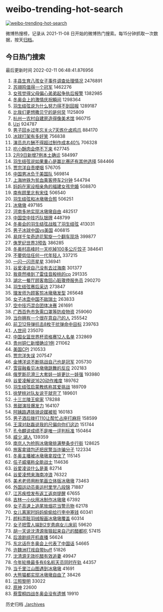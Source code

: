 # weibo-trending-hot-search

[![weibo-trending-hot-search](https://github.com/ameizi/weibo-trending-hot-search/actions/workflows/ci.yml/badge.svg)](https://github.com/ameizi/weibo-trending-hot-search/actions/workflows/ci.yml)

微博热搜榜，记录从 2021-11-08 日开始的微博热门搜索。每15分钟抓取一次数据，按天[归档](./archives)。

## 今日热门搜索

<!-- BEGIN --> 
最后更新时间 2022-02-11 06:48:41.876956 
1. [丰县生育八孩女子事件调查处理情况](https://s.weibo.com/weibo?q=%23%E4%B8%B0%E5%8E%BF%E7%94%9F%E8%82%B2%E5%85%AB%E5%AD%A9%E5%A5%B3%E5%AD%90%E4%BA%8B%E4%BB%B6%E8%B0%83%E6%9F%A5%E5%A4%84%E7%90%86%E6%83%85%E5%86%B5%23&Refer=top) 2476891
1. [苏翊鸣值得一个冠军](https://s.weibo.com/weibo?q=%E8%8B%8F%E7%BF%8A%E9%B8%A3%E5%80%BC%E5%BE%97%E4%B8%80%E4%B8%AA%E5%86%A0%E5%86%9B&Refer=top) 1462276
1. [女孩觉得父母偏心弟弟起争执后报警](https://s.weibo.com/weibo?q=%23%E5%A5%B3%E5%AD%A9%E8%A7%89%E5%BE%97%E7%88%B6%E6%AF%8D%E5%81%8F%E5%BF%83%E5%BC%9F%E5%BC%9F%E8%B5%B7%E4%BA%89%E6%89%A7%E5%90%8E%E6%8A%A5%E8%AD%A6%23&Refer=top) 1382985
1. [冬奥会上的激情庆祝瞬间](https://s.weibo.com/weibo?q=%23%E5%86%AC%E5%A5%A5%E4%BC%9A%E4%B8%8A%E7%9A%84%E6%BF%80%E6%83%85%E5%BA%86%E7%A5%9D%E7%9E%AC%E9%97%B4%23&Refer=top) 1298364
1. [羽生结弦说为什么努力得不到回报](https://s.weibo.com/weibo?q=%23%E7%BE%BD%E7%94%9F%E7%BB%93%E5%BC%A6%E8%AF%B4%E4%B8%BA%E4%BB%80%E4%B9%88%E5%8A%AA%E5%8A%9B%E5%BE%97%E4%B8%8D%E5%88%B0%E5%9B%9E%E6%8A%A5%23&Refer=top) 1289187
1. [比我们更想撒贝宁的是何炅](https://s.weibo.com/weibo?q=%23%E6%AF%94%E6%88%91%E4%BB%AC%E6%9B%B4%E6%83%B3%E6%92%92%E8%B4%9D%E5%AE%81%E7%9A%84%E6%98%AF%E4%BD%95%E7%82%85%23&Refer=top) 1125809
1. [杭州一农村自建房造得像美术馆](https://s.weibo.com/weibo?q=%23%E6%9D%AD%E5%B7%9E%E4%B8%80%E5%86%9C%E6%9D%91%E8%87%AA%E5%BB%BA%E6%88%BF%E9%80%A0%E5%BE%97%E5%83%8F%E7%BE%8E%E6%9C%AF%E9%A6%86%23&Refer=top) 960715
1. [Uzi](https://s.weibo.com/weibo?q=Uzi&Refer=top) 924787
1. [男子回乡过年忘关火7天炼化卤鸡爪](https://s.weibo.com/weibo?q=%23%E7%94%B7%E5%AD%90%E5%9B%9E%E4%B9%A1%E8%BF%87%E5%B9%B4%E5%BF%98%E5%85%B3%E7%81%AB7%E5%A4%A9%E7%82%BC%E5%8C%96%E5%8D%A4%E9%B8%A1%E7%88%AA%23&Refer=top) 884170
1. [冰球打架有多好笑](https://s.weibo.com/weibo?q=%23%E5%86%B0%E7%90%83%E6%89%93%E6%9E%B6%E6%9C%89%E5%A4%9A%E5%A5%BD%E7%AC%91%23&Refer=top) 756838
1. [演员总片酬不得超过制作成本40%](https://s.weibo.com/weibo?q=%23%E6%BC%94%E5%91%98%E6%80%BB%E7%89%87%E9%85%AC%E4%B8%8D%E5%BE%97%E8%B6%85%E8%BF%87%E5%88%B6%E4%BD%9C%E6%88%90%E6%9C%AC40%25%23&Refer=top) 706328
1. [吃小酥肉会停不下来](https://s.weibo.com/weibo?q=%23%E5%90%83%E5%B0%8F%E9%85%A5%E8%82%89%E4%BC%9A%E5%81%9C%E4%B8%8D%E4%B8%8B%E6%9D%A5%23&Refer=top) 627745
1. [2月9日新增7例本土确诊](https://s.weibo.com/weibo?q=%232%E6%9C%889%E6%97%A5%E6%96%B0%E5%A2%9E7%E4%BE%8B%E6%9C%AC%E5%9C%9F%E7%A1%AE%E8%AF%8A%23&Refer=top) 584997
1. [羽生结弦说如果重心是赢比赛还有其他选择](https://s.weibo.com/weibo?q=%23%E7%BE%BD%E7%94%9F%E7%BB%93%E5%BC%A6%E8%AF%B4%E5%A6%82%E6%9E%9C%E9%87%8D%E5%BF%83%E6%98%AF%E8%B5%A2%E6%AF%94%E8%B5%9B%E8%BF%98%E6%9C%89%E5%85%B6%E4%BB%96%E9%80%89%E6%8B%A9%23&Refer=top) 584466
1. [贾宗洋自责哽咽](https://s.weibo.com/weibo?q=%23%E8%B4%BE%E5%AE%97%E6%B4%8B%E8%87%AA%E8%B4%A3%E5%93%BD%E5%92%BD%23&Refer=top) 576705
1. [中国男冰负于美国队](https://s.weibo.com/weibo?q=%E4%B8%AD%E5%9B%BD%E7%94%B7%E5%86%B0%E8%B4%9F%E4%BA%8E%E7%BE%8E%E5%9B%BD%E9%98%9F&Refer=top) 569814
1. [上海地铁为贫血乘客停车2分钟](https://s.weibo.com/weibo?q=%23%E4%B8%8A%E6%B5%B7%E5%9C%B0%E9%93%81%E4%B8%BA%E8%B4%AB%E8%A1%80%E4%B9%98%E5%AE%A2%E5%81%9C%E8%BD%A62%E5%88%86%E9%92%9F%23&Refer=top) 544794
1. [妈妈在家设相亲角的福建女孩完婚](https://s.weibo.com/weibo?q=%23%E5%A6%88%E5%A6%88%E5%9C%A8%E5%AE%B6%E8%AE%BE%E7%9B%B8%E4%BA%B2%E8%A7%92%E7%9A%84%E7%A6%8F%E5%BB%BA%E5%A5%B3%E5%AD%A9%E5%AE%8C%E5%A9%9A%23&Refer=top) 508870
1. [南有顾里北有宋佳](https://s.weibo.com/weibo?q=%23%E5%8D%97%E6%9C%89%E9%A1%BE%E9%87%8C%E5%8C%97%E6%9C%89%E5%AE%8B%E4%BD%B3%23&Refer=top) 506540
1. [羽生结弦和冰墩墩合照](https://s.weibo.com/weibo?q=%23%E7%BE%BD%E7%94%9F%E7%BB%93%E5%BC%A6%E5%92%8C%E5%86%B0%E5%A2%A9%E5%A2%A9%E5%90%88%E7%85%A7%23&Refer=top) 506251
1. [冰墩墩](https://s.weibo.com/weibo?q=%23%E5%86%B0%E5%A2%A9%E5%A2%A9%23&Refer=top) 497185
1. [河南多地实现冰墩墩自由](https://s.weibo.com/weibo?q=%23%E6%B2%B3%E5%8D%97%E5%A4%9A%E5%9C%B0%E5%AE%9E%E7%8E%B0%E5%86%B0%E5%A2%A9%E5%A2%A9%E8%87%AA%E7%94%B1%23&Refer=top) 482517
1. [中国空中技巧队银牌](https://s.weibo.com/weibo?q=%23%E4%B8%AD%E5%9B%BD%E7%A9%BA%E4%B8%AD%E6%8A%80%E5%B7%A7%E9%98%9F%E9%93%B6%E7%89%8C%23&Refer=top) 448799
1. [冬奥会的羽生结弦战胜了羽生结弦](https://s.weibo.com/weibo?q=%23%E5%86%AC%E5%A5%A5%E4%BC%9A%E7%9A%84%E7%BE%BD%E7%94%9F%E7%BB%93%E5%BC%A6%E6%88%98%E8%83%9C%E4%BA%86%E7%BE%BD%E7%94%9F%E7%BB%93%E5%BC%A6%23&Refer=top) 413031
1. [男子冰球中国vs美国](https://s.weibo.com/weibo?q=%23%E7%94%B7%E5%AD%90%E5%86%B0%E7%90%83%E4%B8%AD%E5%9B%BDvs%E7%BE%8E%E5%9B%BD%23&Refer=top) 406815
1. [易烊千玺奇迹花絮旋一个翻车现场](https://s.weibo.com/weibo?q=%23%E6%98%93%E7%83%8A%E5%8D%83%E7%8E%BA%E5%A5%87%E8%BF%B9%E8%8A%B1%E7%B5%AE%E6%97%8B%E4%B8%80%E4%B8%AA%E7%BF%BB%E8%BD%A6%E7%8E%B0%E5%9C%BA%23&Refer=top) 399877
1. [侏罗纪世界3预告](https://s.weibo.com/weibo?q=%23%E4%BE%8F%E7%BD%97%E7%BA%AA%E4%B8%96%E7%95%8C3%E9%A2%84%E5%91%8A%23&Refer=top) 386285
1. [冬奥村高峰时一天吃掉100多公斤饺子](https://s.weibo.com/weibo?q=%23%E5%86%AC%E5%A5%A5%E6%9D%91%E9%AB%98%E5%B3%B0%E6%97%B6%E4%B8%80%E5%A4%A9%E5%90%83%E6%8E%89100%E5%A4%9A%E5%85%AC%E6%96%A4%E9%A5%BA%E5%AD%90%23&Refer=top) 384641
1. [不要低估任何一代年轻人](https://s.weibo.com/weibo?q=%23%E4%B8%8D%E8%A6%81%E4%BD%8E%E4%BC%B0%E4%BB%BB%E4%BD%95%E4%B8%80%E4%BB%A3%E5%B9%B4%E8%BD%BB%E4%BA%BA%23&Refer=top) 337215
1. [一闪一闪亮星星](https://s.weibo.com/weibo?q=%E4%B8%80%E9%97%AA%E4%B8%80%E9%97%AA%E4%BA%AE%E6%98%9F%E6%98%9F&Refer=top) 336941
1. [谷爱凌说自己没有去过海南](https://s.weibo.com/weibo?q=%23%E8%B0%B7%E7%88%B1%E5%87%8C%E8%AF%B4%E8%87%AA%E5%B7%B1%E6%B2%A1%E6%9C%89%E5%8E%BB%E8%BF%87%E6%B5%B7%E5%8D%97%23&Refer=top) 301377
1. [我竟然嗑到了雷佳音殷桃的cp](https://s.weibo.com/weibo?q=%23%E6%88%91%E7%AB%9F%E7%84%B6%E5%97%91%E5%88%B0%E4%BA%86%E9%9B%B7%E4%BD%B3%E9%9F%B3%E6%AE%B7%E6%A1%83%E7%9A%84cp%23&Refer=top) 291335
1. [湖北一餐厅顾客救回心脏骤停服务员](https://s.weibo.com/weibo?q=%23%E6%B9%96%E5%8C%97%E4%B8%80%E9%A4%90%E5%8E%85%E9%A1%BE%E5%AE%A2%E6%95%91%E5%9B%9E%E5%BF%83%E8%84%8F%E9%AA%A4%E5%81%9C%E6%9C%8D%E5%8A%A1%E5%91%98%23&Refer=top) 290270
1. [羽生结弦赛后采访](https://s.weibo.com/weibo?q=%23%E7%BE%BD%E7%94%9F%E7%BB%93%E5%BC%A6%E8%B5%9B%E5%90%8E%E9%87%87%E8%AE%BF%23&Refer=top) 273847
1. [理发师为顾客剪冰墩墩发型](https://s.weibo.com/weibo?q=%23%E7%90%86%E5%8F%91%E5%B8%88%E4%B8%BA%E9%A1%BE%E5%AE%A2%E5%89%AA%E5%86%B0%E5%A2%A9%E5%A2%A9%E5%8F%91%E5%9E%8B%23&Refer=top) 265648
1. [女子冰壶中国不敌瑞士](https://s.weibo.com/weibo?q=%23%E5%A5%B3%E5%AD%90%E5%86%B0%E5%A3%B6%E4%B8%AD%E5%9B%BD%E4%B8%8D%E6%95%8C%E7%91%9E%E5%A3%AB%23&Refer=top) 263833
1. [空中技巧混合团体决赛](https://s.weibo.com/weibo?q=%23%E7%A9%BA%E4%B8%AD%E6%8A%80%E5%B7%A7%E6%B7%B7%E5%90%88%E5%9B%A2%E4%BD%93%E5%86%B3%E8%B5%9B%23&Refer=top) 261691
1. [广西百色市急需口罩等防疫物资](https://s.weibo.com/weibo?q=%23%E5%B9%BF%E8%A5%BF%E7%99%BE%E8%89%B2%E5%B8%82%E6%80%A5%E9%9C%80%E5%8F%A3%E7%BD%A9%E7%AD%89%E9%98%B2%E7%96%AB%E7%89%A9%E8%B5%84%23&Refer=top) 259060
1. [当你拥有一个很在意自己的人](https://s.weibo.com/weibo?q=%23%E5%BD%93%E4%BD%A0%E6%8B%A5%E6%9C%89%E4%B8%80%E4%B8%AA%E5%BE%88%E5%9C%A8%E6%84%8F%E8%87%AA%E5%B7%B1%E7%9A%84%E4%BA%BA%23&Refer=top) 255542
1. [前卫12导弹抗击8枚干扰弹命中目标](https://s.weibo.com/weibo?q=%23%E5%89%8D%E5%8D%AB12%E5%AF%BC%E5%BC%B9%E6%8A%97%E5%87%BB8%E6%9E%9A%E5%B9%B2%E6%89%B0%E5%BC%B9%E5%91%BD%E4%B8%AD%E7%9B%AE%E6%A0%87%23&Refer=top) 239763
1. [人世间](https://s.weibo.com/weibo?q=%E4%BA%BA%E4%B8%96%E9%97%B4&Refer=top) 235070
1. [中国女篮世界杯资格赛12人名单](https://s.weibo.com/weibo?q=%23%E4%B8%AD%E5%9B%BD%E5%A5%B3%E7%AF%AE%E4%B8%96%E7%95%8C%E6%9D%AF%E8%B5%84%E6%A0%BC%E8%B5%9B12%E4%BA%BA%E5%90%8D%E5%8D%95%23&Refer=top) 232869
1. [贵州铜仁新增确诊1例](https://s.weibo.com/weibo?q=%23%E8%B4%B5%E5%B7%9E%E9%93%9C%E4%BB%81%E6%96%B0%E5%A2%9E%E7%A1%AE%E8%AF%8A1%E4%BE%8B%23&Refer=top) 211062
1. [美国CPI](https://s.weibo.com/weibo?q=%E7%BE%8E%E5%9B%BDCPI&Refer=top) 210533
1. [贾宗洋失误](https://s.weibo.com/weibo?q=%23%E8%B4%BE%E5%AE%97%E6%B4%8B%E5%A4%B1%E8%AF%AF%23&Refer=top) 207547
1. [金博洋说不断挑战自己也是冠军](https://s.weibo.com/weibo?q=%23%E9%87%91%E5%8D%9A%E6%B4%8B%E8%AF%B4%E4%B8%8D%E6%96%AD%E6%8C%91%E6%88%98%E8%87%AA%E5%B7%B1%E4%B9%9F%E6%98%AF%E5%86%A0%E5%86%9B%23&Refer=top) 205730
1. [雪容融看见冰墩墩跳舞的反应](https://s.weibo.com/weibo?q=%23%E9%9B%AA%E5%AE%B9%E8%9E%8D%E7%9C%8B%E8%A7%81%E5%86%B0%E5%A2%A9%E5%A2%A9%E8%B7%B3%E8%88%9E%E7%9A%84%E5%8F%8D%E5%BA%94%23&Refer=top) 202183
1. [俄罗斯花滑三大套娃一娃更比一娃强](https://s.weibo.com/weibo?q=%23%E4%BF%84%E7%BD%97%E6%96%AF%E8%8A%B1%E6%BB%91%E4%B8%89%E5%A4%A7%E5%A5%97%E5%A8%83%E4%B8%80%E5%A8%83%E6%9B%B4%E6%AF%94%E4%B8%80%E5%A8%83%E5%BC%BA%23&Refer=top) 193980
1. [谷爱凌解说1620动作难度](https://s.weibo.com/weibo?q=%23%E8%B0%B7%E7%88%B1%E5%87%8C%E8%A7%A3%E8%AF%B41620%E5%8A%A8%E4%BD%9C%E9%9A%BE%E5%BA%A6%23&Refer=top) 189762
1. [羽生结弦启蒙教练称其爱挑战](https://s.weibo.com/weibo?q=%23%E7%BE%BD%E7%94%9F%E7%BB%93%E5%BC%A6%E5%90%AF%E8%92%99%E6%95%99%E7%BB%83%E7%A7%B0%E5%85%B6%E7%88%B1%E6%8C%91%E6%88%98%23&Refer=top) 189709
1. [徐梦桃对队友说干就完了](https://s.weibo.com/weibo?q=%23%E5%BE%90%E6%A2%A6%E6%A1%83%E5%AF%B9%E9%98%9F%E5%8F%8B%E8%AF%B4%E5%B9%B2%E5%B0%B1%E5%AE%8C%E4%BA%86%23&Refer=top) 189601
1. [十三兰陵王偷家](https://s.weibo.com/weibo?q=%23%E5%8D%81%E4%B8%89%E5%85%B0%E9%99%B5%E7%8E%8B%E5%81%B7%E5%AE%B6%23&Refer=top) 178288
1. [景甜演技爆发力](https://s.weibo.com/weibo?q=%23%E6%99%AF%E7%94%9C%E6%BC%94%E6%8A%80%E7%88%86%E5%8F%91%E5%8A%9B%23&Refer=top) 164107
1. [阿姨路遇铁骑说媒被拒](https://s.weibo.com/weibo?q=%23%E9%98%BF%E5%A7%A8%E8%B7%AF%E9%81%87%E9%93%81%E9%AA%91%E8%AF%B4%E5%AA%92%E8%A2%AB%E6%8B%92%23&Refer=top) 160183
1. [男子酒后拨打110让帮忙占座打麻将](https://s.weibo.com/weibo?q=%23%E7%94%B7%E5%AD%90%E9%85%92%E5%90%8E%E6%8B%A8%E6%89%93110%E8%AE%A9%E5%B8%AE%E5%BF%99%E5%8D%A0%E5%BA%A7%E6%89%93%E9%BA%BB%E5%B0%86%23&Refer=top) 158599
1. [王濛对赵磊说我的尺偏向你们这边](https://s.weibo.com/weibo?q=%23%E7%8E%8B%E6%BF%9B%E5%AF%B9%E8%B5%B5%E7%A3%8A%E8%AF%B4%E6%88%91%E7%9A%84%E5%B0%BA%E5%81%8F%E5%90%91%E4%BD%A0%E4%BB%AC%E8%BF%99%E8%BE%B9%23&Refer=top) 151744
1. [孔令麒说成绩不是唯一评判标准](https://s.weibo.com/weibo?q=%23%E5%AD%94%E4%BB%A4%E9%BA%92%E8%AF%B4%E6%88%90%E7%BB%A9%E4%B8%8D%E6%98%AF%E5%94%AF%E4%B8%80%E8%AF%84%E5%88%A4%E6%A0%87%E5%87%86%23&Refer=top) 150464
1. [威少 湖人](https://s.weibo.com/weibo?q=%E5%A8%81%E5%B0%91%20%E6%B9%96%E4%BA%BA&Refer=top) 139359
1. [南京人为抢购冰墩墩排满整条步行街](https://s.weibo.com/weibo?q=%23%E5%8D%97%E4%BA%AC%E4%BA%BA%E4%B8%BA%E6%8A%A2%E8%B4%AD%E5%86%B0%E5%A2%A9%E5%A2%A9%E6%8E%92%E6%BB%A1%E6%95%B4%E6%9D%A1%E6%AD%A5%E8%A1%8C%E8%A1%97%23&Refer=top) 128625
1. [旅客拿错包还把民警当诈骗分子](https://s.weibo.com/weibo?q=%23%E6%97%85%E5%AE%A2%E6%8B%BF%E9%94%99%E5%8C%85%E8%BF%98%E6%8A%8A%E6%B0%91%E8%AD%A6%E5%BD%93%E8%AF%88%E9%AA%97%E5%88%86%E5%AD%90%23&Refer=top) 122334
1. [冬奥主播被冰墩墩拿捏住了](https://s.weibo.com/weibo?q=%23%E5%86%AC%E5%A5%A5%E4%B8%BB%E6%92%AD%E8%A2%AB%E5%86%B0%E5%A2%A9%E5%A2%A9%E6%8B%BF%E6%8D%8F%E4%BD%8F%E4%BA%86%23&Refer=top) 115145
1. [任子威堪称全能战士](https://s.weibo.com/weibo?q=%23%E4%BB%BB%E5%AD%90%E5%A8%81%E5%A0%AA%E7%A7%B0%E5%85%A8%E8%83%BD%E6%88%98%E5%A3%AB%23&Refer=top) 114636
1. [谷爱凌谈什么是美](https://s.weibo.com/weibo?q=%23%E8%B0%B7%E7%88%B1%E5%87%8C%E8%B0%88%E4%BB%80%E4%B9%88%E6%98%AF%E7%BE%8E%23&Refer=top) 82714
1. [谷爱凌想来海南冲浪](https://s.weibo.com/weibo?q=%23%E8%B0%B7%E7%88%B1%E5%87%8C%E6%83%B3%E6%9D%A5%E6%B5%B7%E5%8D%97%E5%86%B2%E6%B5%AA%23&Refer=top) 76322
1. [美术老师用粉笔画立体版冰墩墩](https://s.weibo.com/weibo?q=%23%E7%BE%8E%E6%9C%AF%E8%80%81%E5%B8%88%E7%94%A8%E7%B2%89%E7%AC%94%E7%94%BB%E7%AB%8B%E4%BD%93%E7%89%88%E5%86%B0%E5%A2%A9%E5%A2%A9%23&Refer=top) 73463
1. [外国运动员奥运村里学八段锦](https://s.weibo.com/weibo?q=%23%E5%A4%96%E5%9B%BD%E8%BF%90%E5%8A%A8%E5%91%98%E5%A5%A5%E8%BF%90%E6%9D%91%E9%87%8C%E5%AD%A6%E5%85%AB%E6%AE%B5%E9%94%A6%23&Refer=top) 71887
1. [江苏疾控发布返工返岗提醒](https://s.weibo.com/weibo?q=%23%E6%B1%9F%E8%8B%8F%E7%96%BE%E6%8E%A7%E5%8F%91%E5%B8%83%E8%BF%94%E5%B7%A5%E8%BF%94%E5%B2%97%E6%8F%90%E9%86%92%23&Refer=top) 67655
1. [吉林一小伙用冰制作冰墩墩](https://s.weibo.com/weibo?q=%23%E5%90%89%E6%9E%97%E4%B8%80%E5%B0%8F%E4%BC%99%E7%94%A8%E5%86%B0%E5%88%B6%E4%BD%9C%E5%86%B0%E5%A2%A9%E5%A2%A9%23&Refer=top) 67392
1. [女子高速上追尾放烟花当警示物](https://s.weibo.com/weibo?q=%23%E5%A5%B3%E5%AD%90%E9%AB%98%E9%80%9F%E4%B8%8A%E8%BF%BD%E5%B0%BE%E6%94%BE%E7%83%9F%E8%8A%B1%E5%BD%93%E8%AD%A6%E7%A4%BA%E7%89%A9%23&Refer=top) 62178
1. [女儿离家时妈妈偷偷给行李中塞钱](https://s.weibo.com/weibo?q=%23%E5%A5%B3%E5%84%BF%E7%A6%BB%E5%AE%B6%E6%97%B6%E5%A6%88%E5%A6%88%E5%81%B7%E5%81%B7%E7%BB%99%E8%A1%8C%E6%9D%8E%E4%B8%AD%E5%A1%9E%E9%92%B1%23&Refer=top) 60341
1. [颜料弄脏羽绒服画冰墩墩覆盖](https://s.weibo.com/weibo?q=%23%E9%A2%9C%E6%96%99%E5%BC%84%E8%84%8F%E7%BE%BD%E7%BB%92%E6%9C%8D%E7%94%BB%E5%86%B0%E5%A2%A9%E5%A2%A9%E8%A6%86%E7%9B%96%23&Refer=top) 60314
1. [女子把雪人端到2岁患病女儿床前](https://s.weibo.com/weibo?q=%23%E5%A5%B3%E5%AD%90%E6%8A%8A%E9%9B%AA%E4%BA%BA%E7%AB%AF%E5%88%B02%E5%B2%81%E6%82%A3%E7%97%85%E5%A5%B3%E5%84%BF%E5%BA%8A%E5%89%8D%23&Refer=top) 59620
1. [胡一天说沈清源我狠起来自己的醋都吃](https://s.weibo.com/weibo?q=%23%E8%83%A1%E4%B8%80%E5%A4%A9%E8%AF%B4%E6%B2%88%E6%B8%85%E6%BA%90%E6%88%91%E7%8B%A0%E8%B5%B7%E6%9D%A5%E8%87%AA%E5%B7%B1%E7%9A%84%E9%86%8B%E9%83%BD%E5%90%83%23&Refer=top) 57415
1. [后浪剧组开机直播](https://s.weibo.com/weibo?q=%23%E5%90%8E%E6%B5%AA%E5%89%A7%E7%BB%84%E5%BC%80%E6%9C%BA%E7%9B%B4%E6%92%AD%23&Refer=top) 56624
1. [东北话在冬奥会上代表了中国话](https://s.weibo.com/weibo?q=%23%E4%B8%9C%E5%8C%97%E8%AF%9D%E5%9C%A8%E5%86%AC%E5%A5%A5%E4%BC%9A%E4%B8%8A%E4%BB%A3%E8%A1%A8%E4%BA%86%E4%B8%AD%E5%9B%BD%E8%AF%9D%23&Refer=top) 54665
1. [许魏洲打戏自带buff](https://s.weibo.com/weibo?q=%23%E8%AE%B8%E9%AD%8F%E6%B4%B2%E6%89%93%E6%88%8F%E8%87%AA%E5%B8%A6buff%23&Refer=top) 51826
1. [沈清源无效吃醋有效追妻](https://s.weibo.com/weibo?q=%23%E6%B2%88%E6%B8%85%E6%BA%90%E6%97%A0%E6%95%88%E5%90%83%E9%86%8B%E6%9C%89%E6%95%88%E8%BF%BD%E5%A6%BB%23&Refer=top) 49947
1. [今年轮换最多有6名航天员同时在轨](https://s.weibo.com/weibo?q=%23%E4%BB%8A%E5%B9%B4%E8%BD%AE%E6%8D%A2%E6%9C%80%E5%A4%9A%E6%9C%896%E5%90%8D%E8%88%AA%E5%A4%A9%E5%91%98%E5%90%8C%E6%97%B6%E5%9C%A8%E8%BD%A8%23&Refer=top) 44357
1. [当千里江山图遇到冰墩墩](https://s.weibo.com/weibo?q=%23%E5%BD%93%E5%8D%83%E9%87%8C%E6%B1%9F%E5%B1%B1%E5%9B%BE%E9%81%87%E5%88%B0%E5%86%B0%E5%A2%A9%E5%A2%A9%23&Refer=top) 41691
1. [大熊猫都实现冰墩墩自由了](https://s.weibo.com/weibo?q=%23%E5%A4%A7%E7%86%8A%E7%8C%AB%E9%83%BD%E5%AE%9E%E7%8E%B0%E5%86%B0%E5%A2%A9%E5%A2%A9%E8%87%AA%E7%94%B1%E4%BA%86%23&Refer=top) 38426
1. [江照黎明](https://s.weibo.com/weibo?q=%E6%B1%9F%E7%85%A7%E9%BB%8E%E6%98%8E&Refer=top) 33022
1. [原神](https://s.weibo.com/weibo?q=%E5%8E%9F%E7%A5%9E&Refer=top) 22600
1. [蔡雪桐四战冬奥会没有遗憾](https://s.weibo.com/weibo?q=%23%E8%94%A1%E9%9B%AA%E6%A1%90%E5%9B%9B%E6%88%98%E5%86%AC%E5%A5%A5%E4%BC%9A%E6%B2%A1%E6%9C%89%E9%81%97%E6%86%BE%23&Refer=top) 19910
<!-- END -->

历史归档 [./archives](./archives)

